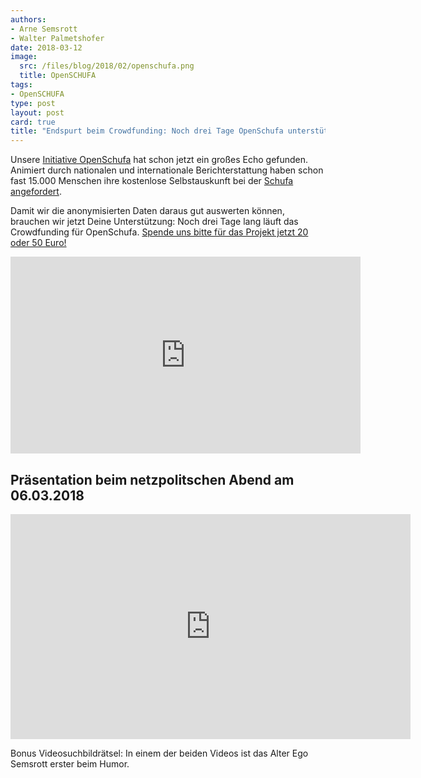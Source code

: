 ```yaml
---
authors: 
- Arne Semsrott
- Walter Palmetshofer
date: 2018-03-12
image:
  src: /files/blog/2018/02/openschufa.png
  title: OpenSCHUFA
tags:
- OpenSCHUFA
type: post
layout: post
card: true
title: "Endspurt beim Crowdfunding: Noch drei Tage OpenSchufa unterstützen!" 
---
```


Unsere [Initiative OpenSchufa](https://okfn.de/blog/2018/02/openschufa/) hat schon jetzt ein großes Echo gefunden. Animiert durch nationalen und internationale Berichterstattung haben schon fast 15.000 Menschen ihre kostenlose Selbstauskunft bei der [Schufa angefordert](https://selbstauskunft.net/schufa).

Damit wir die anonymisierten Daten daraus gut auswerten können, brauchen wir jetzt Deine Unterstützung: Noch drei Tage lang läuft das Crowdfunding für OpenSchufa. [Spende uns bitte für das Projekt jetzt 20 oder 50 Euro!](https://www.startnext.com/openschufa)

<iframe width="560" height="315" src="https://www.youtube-nocookie.com/embed/HBsD8BdXSCY?rel=0" frameborder="0" allow="autoplay; encrypted-media" allowfullscreen></iframe>

## Präsentation beim netzpolitschen Abend am 06.03.2018
<iframe width="640" height="360" src="https://www.youtube.com/embed/OdDPK2EVITc?t=80" frameborder="0" allow="autoplay; encrypted-media" allowfullscreen></iframe>

Bonus Videosuchbildrätsel: In einem der beiden Videos ist das Alter Ego Semsrott erster beim Humor.
